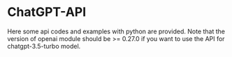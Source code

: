 # ChatGPT-API
Here some api codes and examples with python are provided. Note that the version of openai module should be >= 0.27.0 if you want to use the API for chatgpt-3.5-turbo model.
